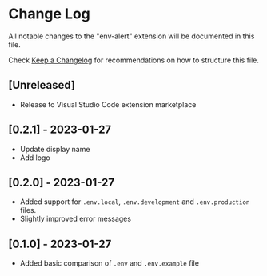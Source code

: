 # Change Log

All notable changes to the "env-alert" extension will be documented in this file.

Check [Keep a Changelog](http://keepachangelog.com/) for recommendations on how to structure this file.

## [Unreleased]

- Release to Visual Studio Code extension marketplace

## [0.2.1] - 2023-01-27

- Update display name
- Add logo

## [0.2.0] - 2023-01-27

- Added support for `.env.local`, `.env.development` and `.env.production` files.
- Slightly improved error messages

## [0.1.0] - 2023-01-27

- Added basic comparison of `.env` and `.env.example` file
